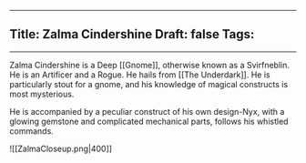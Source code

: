 
---
Title: Zalma Cindershine
Draft: false
Tags:
  - 
---
Zalma Cindershine is a Deep [[Gnome]], otherwise known as a Svirfneblin. He is an Artificer and a Rogue. He hails from [[The Underdark]]. He is particularly stout for a gnome, and his knowledge of magical constructs is most mysterious. 

He is accompanied by a peculiar construct of his own design-Nyx, with a glowing gemstone and complicated mechanical parts, follows his whistled commands. 

![[ZalmaCloseup.png|400]]
